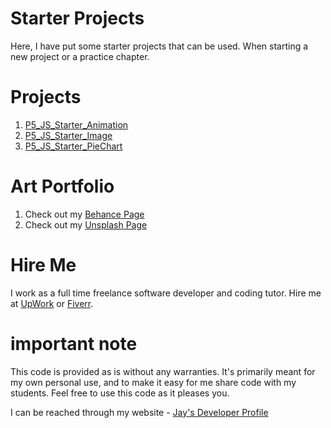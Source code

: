 # Starter Projects

Here, I have put some starter projects that can be used. When starting a new project or a practice chapter. 

# Projects

1. [P5_JS_Starter_Animation](P5_JS_Starter_Animation)
1. [P5_JS_Starter_Image](P5_JS_Starter_Image)
1. [P5_JS_Starter_PieChart](P5_JS_Starter_PieChart)

# Art Portfolio

1. Check out my [Behance Page](https://www.behance.net/vijayasimhabr)
1. Check out my [Unsplash Page](https://unsplash.com/@jay_neeruhaaku)

# Hire Me

I work as a full time freelance software developer and coding tutor. Hire me at [UpWork](https://www.upwork.com/fl/vijayasimhabr) or [Fiverr](https://www.fiverr.com/jay_codeguy). 

# important note 

This code is provided as is without any warranties. It's primarily meant for my own personal use, and to make it easy for me share code with my students. Feel free to use this code as it pleases you.

I can be reached through my website - [Jay's Developer Profile](https://jay-study-nildana.github.io/developerprofile)